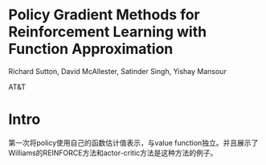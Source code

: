 # Policy Gradient Methods for Reinforcement Learning with Function Approximation

Richard Sutton, David McAllester, Satinder Singh, Yishay Mansour

AT&T

# Intro

第一次将policy使用自己的函数估计值表示，与value function独立。并且展示了Williams的REINFORCE方法和actor-critic方法是这种方法的例子。